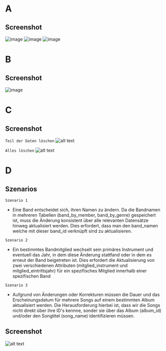 # A 
## Screenshot 
![image](https://github.com/user-attachments/assets/3c3dd38a-a5ea-417c-9273-7b3ee6259334)
![image](https://github.com/user-attachments/assets/68cc157a-2d8f-4a32-9c1e-6d888499d2c1)
![image](https://github.com/user-attachments/assets/e6de341d-f9f0-4a4b-98b1-6c7e715f8e1e)

# B 
## Screenshot 
![image](https://github.com/user-attachments/assets/05716572-d66f-4921-bcea-226d9adfd129)

# C 
## Screenshot 

```Teil der Daten löschen```
![alt text](image-5.png)

```Alles löschen``` 
![alt text](image-6.png)

# D 
## Szenarios 
```Szenario 1```
* Eine Band entscheidet sich, ihren Namen zu ändern. Da die Bandnamen in mehreren Tabellen (band_by_member, band_by_genre) gespeichert ist, muss die Änderung konsistent über alle relevanten Datensätze hinweg aktualisiert werden. Dies erfordert, dass man den band_namen welche mit dieser band_id verknüpft sind zu aktualisieren. 

```Szenario 2```
* Ein bestimmtes Bandmitglied wechselt sein primäres Instrument und eventuell das Jahr, in dem diese Änderung stattfand oder in dem es erneut der Band beigetreten ist. Dies erfordert die Aktualisierung von zwei verschiedenen Attributen (mitglied_instrument und mitglied_eintrittsjahr) für ein spezifisches Mitglied innerhalb einer spezifischen Band 

```Szenario 3```
* Aufgrund von Änderungen oder Korrekturen müssen die Dauer und das Erscheinungsdatum für mehrere Songs auf einem bestimmten Album aktualisiert werden. Die Herausforderung hierbei ist, dass wir die Songs nicht direkt über ihre ID's kennne, sonder sie über das Album (album_id) und/oder den Songtitel (song_name) identifizieren müssen.

## Screenshot 
![alt text](image-4.png)
